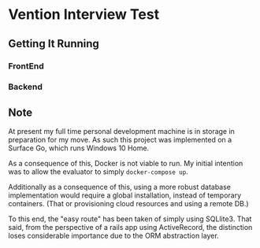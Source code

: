 # Vention Interview Test

## Getting It Running

### FrontEnd

### Backend


## Note

At present my full time personal development machine is in storage in preparation for my move. As such this project was implemented on a Surface Go, which runs Windows 10 Home.

As a consequence of this, Docker is not viable to run. My initial intention was to allow the evaluator to simply `docker-compose up`.

Additionally as a consequence of this, using a more robust database implementation would require a global installation, instead of temporary containers. (That or provisioning cloud resources and using a remote DB.)

To this end, the "easy route" has been taken of simply using SQLlite3. That said, from the perspective of a rails app using ActiveRecord, the distinction loses considerable importance due to the ORM abstraction layer.